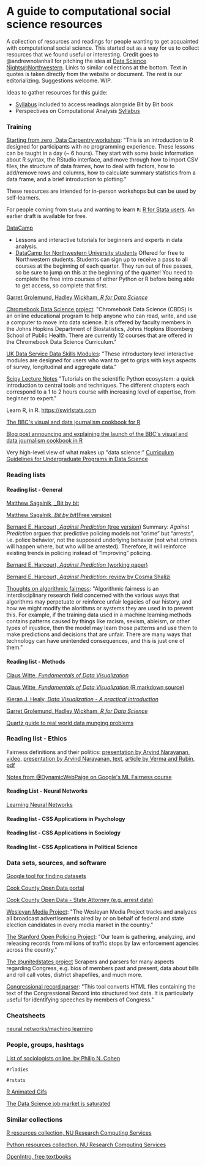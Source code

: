 A guide to computational social science resources
=================================================
A collection of resources and readings for people wanting to get acquainted with computational social science. This started out as a way for us to collect resources that we found useful or interesting. Credit goes to @andrewnolanhall for pitching the idea at [Data Science Nights@Northwestern](http://www.data-science-nights.org/). Links to similar collections at the bottom. Text in quotes is taken directly from the website or document. The rest is our editorializing. Suggestions welcome. WIP.

Ideas to gather resources for this guide: 
- [Syllabus](https://www.bitbybitbook.com) included to access readings alongside Bit by Bit book 
- Perspectives on Computational Analysis [Syllabus](https://github.com/UC-MACSS/persp-analysis)


### Training
[Starting from zero, Data Carpentry workshop](https://datacarpentry.org/r-socialsci/): "This is an introduction to R designed for participants with no programming experience. These lessons can be taught in a day (~ 6 hours). They start with some basic information about R syntax, the RStudio interface, and move through how to import CSV files, the structure of data frames, how to deal with factors, how to add/remove rows and columns, how to calculate summary statistics from a data frame, and a brief introduction to plotting."

These resources are intended for in-person workshops but can be used by self-learners.

For people coming from `Stata` and wanting to learn `R`: [R for Stata users](http://r4stats.com/books/r4stata/). An earlier draft is available for free.

[DataCamp](https://www.datacamp.com)
  - Lessons and interactive tutorials for beginners and experts in data analysis. 
  - [DataCamp for Northwestern University students](https://www.it.northwestern.edu/research/campus-events/data-camp.html) Offered for free to Northwestern students.  Students can sign up to receive a pass to all courses at the beginning of each quarter. They run out of free passes, so be sure to jump on this at the beginning of the quarter! You need to complete the free intro courses of either Python or R before being able to get access, so complete that first. 

[Garret Grolemund, Hadley Wickham, _R for Data Science_](http://r4ds.had.co.nz/)

[Chromebook Data Science project](http://jhudatascience.org/chromebookdatascience/cbds.html): "Chromebook Data Science (CBDS) is an online educational program to help anyone who can read, write, and use a computer to move into data science. It is offered by faculty members in the Johns Hopkins Department of Biostatistics, Johns Hopkins Bloomberg School of Public Health. There are currently 12 courses that are offered in the Chromebook Data Science Curriculum."

[UK Data Service Data Skills Modules](https://www.ukdataservice.ac.uk/use-data/data-skills-modules): "These introductory level interactive modules are designed for users who want to get to grips with keys aspects of survey, longitudinal and aggregate data."

[Scipy Lecture Notes](www.scipy-lectures.org) "Tutorials on the scientific Python ecosystem: a quick introduction to central tools and techniques. The different chapters each correspond to a 1 to 2 hours course with increasing level of expertise, from beginner to expert."

Learn R, in R. https://swirlstats.com

[The BBC's visual and data journalism cookbook for R](https://bbc.github.io/rcookbook/)

[Blog post announcing and explaining the launch of the BBC's visual and data journalism cookbook in R](https://medium.com/bbc-visual-and-data-journalism/how-the-bbc-visual-and-data-journalism-team-works-with-graphics-in-r-ed0b35693535)

Very high-level view of what makes up "data science:" [Curriculum Guidelines for Undergraduate Programs in Data Science](https://www.annualreviews.org/doi/full/10.1146/annurev-statistics-060116-053930)

### Reading lists

#### Reading list - General
[Matthew Sagalnik, _Bit by bit](https://press.princeton.edu/titles/11057.html)

[Matthew Sagalnik, _Bit by bit_(Free version)](https://www.bitbybitbook.com/en/1st-ed/preface/)

[Bernard E. Harcourt, _Against Prediction_ (tree version)](https://www.press.uchicago.edu/ucp/books/book/chicago/A/bo4101022.html) Summary: _Against Prediction_ argues that predictive policing models not “crime” but “arrests”, i.e. police behavior, not the supposed underlying behavior (not what crimes will happen where, but who will be arrested). Therefore, it will reinforce existing trends in policing instead of “improving” policing.

[Bernard E. Harcourt, _Against Prediction_ (working paper)](http://papers.ssrn.com/sol3/papers.cfm?abstract_id=756945)

[Bernard E. Harcourt, _Against Prediction_; review by Cosma Shalizi](http://bactra.org/reviews/against-prediction/)

[Thoughts on algorithmic fairness](http://joshualoftus.com/post/algorithmic-fairness-is-as-hard-as-causation/): "Algorithmic fairness is an interdisciplinary research field concerned with the various ways that algorithms may perpetuate or reinforce unfair legacies of our history, and how we might modify the alorithms or systems they are used in to prevent this. For example, if the training data used in a machine learning methods contains patterns caused by things like racism, sexism, ableism, or other types of injustice, then the model may learn those patterns and use them to make predictions and decisions that are unfair. There are many ways that technology can have unintended consequences, and this is just one of them."

#### Reading list - Methods
[Claus Witte, _Fundamentals of Data Visualization_](https://serialmentor.com/dataviz/)

[Claus Witte, _Fundamentals of Data Visualization_ (R markdown source)](https://github.com/clauswilke/dataviz)

[Kieran J. Healy, _Data Visualization - A practical introduction_](http://socviz.co/)

[Garret Grolemund, Hadley Wickham, _R for Data Science_](http://r4ds.had.co.nz/)

[Quartz guide to real world data munging problems](https://github.com/Quartz/bad-data-guide)


### Reading list - Ethics
Fairness definitions and their politics: [presentation by Arvind Narayanan, video](https://www.youtube.com/watch?v=jIXIuYdnyyk), [presentation by Arvind Narayanan, text](https://docs.google.com/document/d/1bnQKzFAzCTcBcNvW5tsPuSDje8WWWY-SSF4wQm6TLvQ/edit), [article by Verma and Rubin, pdf](www.ece.ubc.ca/~mjulia/publications/Fairness_Definitions_Explained_2018.pdf)

[Notes from @DynamicWebPaige on Google's ML Fairness course](https://github.com/dynamicwebpaige/info/blob/master/blog/online_courses/20-10-2018_AI_Ethics.md)

#### Reading List - Neural Networks
[Learning Neural Networks](http://neuralnetworksanddeeplearning.com/index.html)

#### Reading list - CSS Applications in Psychology

#### Reading list - CSS Applications in Sociology

#### Reading list - CSS Applications in Political Science

### Data sets, sources, and software
[Google tool for finding datasets](https://toolbox.google.com/datasetsearch)

[Cook County Open Data portal](https://datacatalog.cookcountyil.gov/)
 
[Cook County Open Data - State Attorney (e.g. arrest data)](https://datacatalog.cookcountyil.gov/browse?tags=state%27s%20attorney%20case-level)

[Wesleyan Media Project](http://mediaproject.wesleyan.edu/): "The Wesleyan Media Project tracks and analyzes all broadcast advertisements aired by or on behalf of federal and state election candidates in every media market in the country."

[The Stanford Open Policing Project](https://openpolicing.stanford.edu/): "Our team is gathering, analyzing, and releasing records from millions of traffic stops by law enforcement agencies across the country."

[The @unitedstates project](https://theunitedstates.io/) Scrapers and parsers for many aspects regarding Congress, e.g. bios of members past and present, data about bills and roll call votes, district shapefiles, and much more.

[Congressional record parser](https://github.com/unitedstates/congressional-record): "This tool converts HTML files containing the text of the Congressional Record into structured text data. It is particularly useful for identifying speeches by members of Congress."

### Cheatsheets
[neural networks/maching learning](https://becominghuman.ai/cheat-sheets-for-ai-neural-networks-machine-learning-deep-learning-big-data-678c51b4b463)

### People, groups, hashtags
[List of sociologists online, by Philip N. Cohen](https://twitter.com/familyunequal/lists/sociologists)

`#rladies`

`#rstats`

[R Animated Gifs](https://twitter.com/i/moments/1065910383670685696)

[The Data Science job market is saturated](https://veekaybee.github.io/2019/02/13/data-science-is-different/)

### Similar collections
[R resources collection, NU Research Computing Services](https://github.com/nuitrcs/rworkshops)

[Python resources collection, NU Research Computing Services](https://github.com/nuitrcs/pythonworkshops)

[OpenIntro, free textbooks](https://twitter.com/OpenIntroOrg)
